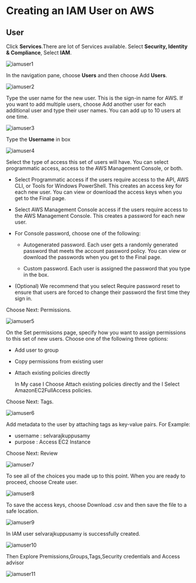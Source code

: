 # Creating an IAM User on AWS
## User

Click **Services**.There are lot of Services available.
Select **Security, Identity & Compliance**, Select **IAM**.

![iamuser1](https://github.com/selvaraj-kuppusamy/AmazonWebServices/blob/main/Services/Security%2C%20Identity%20%26%20Compliance/IAM/Access%20management/User/assets/iamuser1.png)

In the navigation pane, choose **Users** and then choose Add **Users**.


![iamuser2](https://github.com/selvaraj-kuppusamy/AmazonWebServices/blob/main/Services/Security%2C%20Identity%20%26%20Compliance/IAM/Access%20management/User/assets/iamuser2.png)

Type the user name for the new user. This is the sign-in name for AWS. If you want to add multiple users, choose Add another user for each additional user and type their user names. You can add up to 10 users at one time.

![iamuser3](https://github.com/selvaraj-kuppusamy/AmazonWebServices/blob/main/Services/Security%2C%20Identity%20%26%20Compliance/IAM/Access%20management/User/assets/iamuser3.png)

Type the **Username** in box

![iamuser4](https://github.com/selvaraj-kuppusamy/AmazonWebServices/blob/main/Services/Security%2C%20Identity%20%26%20Compliance/IAM/Access%20management/User/assets/iamuser4.png)

Select the type of access this set of users will have. You can select programmatic access, access to the AWS Management Console, or both. 

- Select Programmatic access if the users require access to the API, AWS CLI, or Tools for Windows PowerShell. This creates an access key for each new user. You can view or download the access keys when you get to the Final page.

- Select AWS Management Console access if the users require access to the AWS Management Console. This creates a password for each new user.
* For Console password, choose one of the following:
  - Autogenerated password. Each user gets a randomly generated password that meets the account password policy. You can view or download the passwords when you get to the Final page.

  - Custom password. Each user is assigned the password that you type in the box.
- (Optional) We recommend that you select Require password reset to ensure that users are forced to change their password the first time they sign in.

Choose Next: Permissions.

![iamuser5](https://github.com/selvaraj-kuppusamy/AmazonWebServices/blob/main/Services/Security%2C%20Identity%20%26%20Compliance/IAM/Access%20management/User/assets/iamuser5.png)

On the Set permissions page, specify how you want to assign permissions to this set of new users. Choose one of the following three options:

- Add user to group
- Copy permissions from existing user
- Attach existing policies directly

  In My case I Choose Attach existing policies directly and the I Select AmazonEC2FullAccess policies.

Choose Next: Tags.

![iamuser6](https://github.com/selvaraj-kuppusamy/AmazonWebServices/blob/main/Services/Security%2C%20Identity%20%26%20Compliance/IAM/Access%20management/User/assets/iamuser6.png)

Add metadata to the user by attaching tags as key-value pairs. 
For Example: 
 * username : selvarajkuppusamy 
 * purpose  : Access EC2 Instance

Choose Next: Review
 
![iamuser7](https://github.com/selvaraj-kuppusamy/AmazonWebServices/blob/main/Services/Security%2C%20Identity%20%26%20Compliance/IAM/Access%20management/User/assets/iamuser7.png)

To see all of the choices you made up to this point. When you are ready to proceed, choose Create user.

![iamuser8](https://github.com/selvaraj-kuppusamy/AmazonWebServices/blob/main/Services/Security%2C%20Identity%20%26%20Compliance/IAM/Access%20management/User/assets/iamuser8.png)

To save the access keys, choose Download .csv and then save the file to a safe location.

![iamuser9](https://github.com/selvaraj-kuppusamy/AmazonWebServices/blob/main/Services/Security%2C%20Identity%20%26%20Compliance/IAM/Access%20management/User/assets/iamuser9.png)
 
In IAM user selvarajkuppusamy is successfully created.

![iamuser10](https://github.com/selvaraj-kuppusamy/AmazonWebServices/blob/main/Services/Security%2C%20Identity%20%26%20Compliance/IAM/Access%20management/User/assets/iamuser10.png)

Then Explore Premissions,Groups,Tags,Security credentials and Access advisor

![iamuser11](https://github.com/selvaraj-kuppusamy/AmazonWebServices/blob/main/Services/Security%2C%20Identity%20%26%20Compliance/IAM/Access%20management/User/assets/iamuser11.png)
